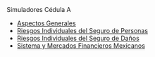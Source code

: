 <!DOCTYPE html PUBLIC "-//W3C//DTD XHTML 1.0 Transitional//EN" "http://www.w3.org/TR/xhtml1/DTD/xhtml1-transitional.dtd">
<html xmlns="http://www.w3.org/1999/xhtml">

<!-- Mirrored from www.segurosinbursa.com.mx/gestor/alumnos/interfaz/simulador_examena/simulador/ by HTTrack Website Copier/3.x [XR&CO'2014], Thu, 27 May 2021 23:44:07 GMT -->
<head>
<meta http-equiv="Content-Type" content="text/html; charset=utf-8" />
<title>Inbursa - Simuladores Cédula A</title>
<link href="css/estilo.css" rel="stylesheet" type="text/css" />
<script language="JavaScript" type="text/JavaScript">
<!--
function MM_openBrWindow(theURL,winName,features) { //v2.0
  window.open(theURL,winName,features);
}
//-->
</script>
</head>

<body>
<div id="contenedor">
  <div id="header">
  	<div id="titulo"><span class="titulo2">Simuladores </span><span class="titulo1">Cédula A</span></div>
  </div>
  <div id="contenido">
  	<div id="navcontainer">
		<ul id="navlist">
			<li><a href="#" onClick="MM_openBrWindow('Sco_01/sco.html','','width=1024,height=768')">Aspectos Generales</a></li>
			<li><a href="#" onClick="MM_openBrWindow('Sco_02/sco.html','','width=1024,height=768')">Riesgos Individuales del Seguro de Personas</a></li>
            <li><a href="#" onClick="MM_openBrWindow('Sco_03/sco.html','','width=1024,height=768')">Riesgos Individuales del Seguro de Daños</a></li>
            <li><a href="#" onClick="MM_openBrWindow('Sco_04/sco.html','','width=1024,height=768')">Sistema y Mercados Financieros Mexicanos</a></li>
		</ul>
	</div>
  </div>
</div>
</body>

<!-- Mirrored from www.segurosinbursa.com.mx/gestor/alumnos/interfaz/simulador_examena/simulador/ by HTTrack Website Copier/3.x [XR&CO'2014], Thu, 27 May 2021 23:44:08 GMT -->
</html>
